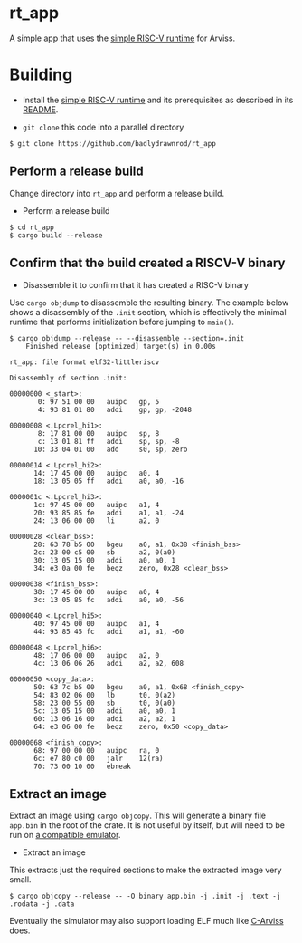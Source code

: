 # rt_app

A simple app that uses the [simple RISC-V runtime](https://github.com/badlydrawnrod/rt) for Arviss.

# Building

- Install the [simple RISC-V runtime](https://github.com/badlydrawnrod/rt) and its prerequisites as described in its [README](https://github.com/badlydrawnrod/rt/blob/master/README.md).

- `git clone` this code into a parallel directory

```
$ git clone https://github.com/badlydrawnrod/rt_app
```

## Perform a release build

Change directory into `rt_app` and perform a release build.

- Perform a release build

```
$ cd rt_app
$ cargo build --release
```

## Confirm that the build created a RISCV-V binary

- Disassemble it to confirm that it has created a RISC-V binary

Use `cargo objdump` to disassemble the resulting binary. The example below shows a disassembly of the `.init`
section, which is effectively the minimal runtime that performs initialization before jumping to `main()`.

```
$ cargo objdump --release -- --disassemble --section=.init
    Finished release [optimized] target(s) in 0.00s

rt_app: file format elf32-littleriscv

Disassembly of section .init:

00000000 <_start>:
       0: 97 51 00 00   auipc   gp, 5
       4: 93 81 01 80   addi    gp, gp, -2048

00000008 <.Lpcrel_hi1>:
       8: 17 81 00 00   auipc   sp, 8
       c: 13 01 81 ff   addi    sp, sp, -8
      10: 33 04 01 00   add     s0, sp, zero

00000014 <.Lpcrel_hi2>:
      14: 17 45 00 00   auipc   a0, 4
      18: 13 05 05 ff   addi    a0, a0, -16

0000001c <.Lpcrel_hi3>:
      1c: 97 45 00 00   auipc   a1, 4
      20: 93 85 85 fe   addi    a1, a1, -24
      24: 13 06 00 00   li      a2, 0

00000028 <clear_bss>:
      28: 63 78 b5 00   bgeu    a0, a1, 0x38 <finish_bss>
      2c: 23 00 c5 00   sb      a2, 0(a0)
      30: 13 05 15 00   addi    a0, a0, 1
      34: e3 0a 00 fe   beqz    zero, 0x28 <clear_bss>

00000038 <finish_bss>:
      38: 17 45 00 00   auipc   a0, 4
      3c: 13 05 85 fc   addi    a0, a0, -56

00000040 <.Lpcrel_hi5>:
      40: 97 45 00 00   auipc   a1, 4
      44: 93 85 45 fc   addi    a1, a1, -60

00000048 <.Lpcrel_hi6>:
      48: 17 06 00 00   auipc   a2, 0
      4c: 13 06 06 26   addi    a2, a2, 608

00000050 <copy_data>:
      50: 63 7c b5 00   bgeu    a0, a1, 0x68 <finish_copy>
      54: 83 02 06 00   lb      t0, 0(a2)
      58: 23 00 55 00   sb      t0, 0(a0)
      5c: 13 05 15 00   addi    a0, a0, 1
      60: 13 06 16 00   addi    a2, a2, 1
      64: e3 06 00 fe   beqz    zero, 0x50 <copy_data>

00000068 <finish_copy>:
      68: 97 00 00 00   auipc   ra, 0
      6c: e7 80 c0 00   jalr    12(ra)
      70: 73 00 10 00   ebreak
```

## Extract an image

Extract an image using `cargo objcopy`. This will generate a binary file `app.bin` in the root of the crate. It is
not useful by itself, but will need to be run on [a compatible emulator](https://github.com/badlydrawnrod/arviss_experiment).

- Extract an image

This extracts just the required sections to make the extracted image very small.

```
$ cargo objcopy --release -- -O binary app.bin -j .init -j .text -j .rodata -j .data
```

Eventually the simulator may also support loading ELF much like [C-Arviss](https://github.com/badlydrawnrod/arviss)
does.
